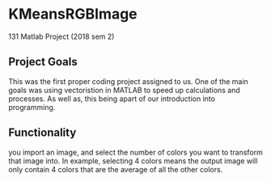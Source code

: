 # KMeansRGBImage
131 Matlab Project (2018 sem 2)

## Project Goals

This was the first proper coding project assigned to us.
One of the main goals was using vectoristion in MATLAB to speed up calculations and processes. As well as, this being apart of our introduction into programming.

## Functionality

you import an image, and select the number of colors you want to transform that image into. In example, selecting 4 colors means the output image will only contain 4 colors that are the average of all the other colors.

